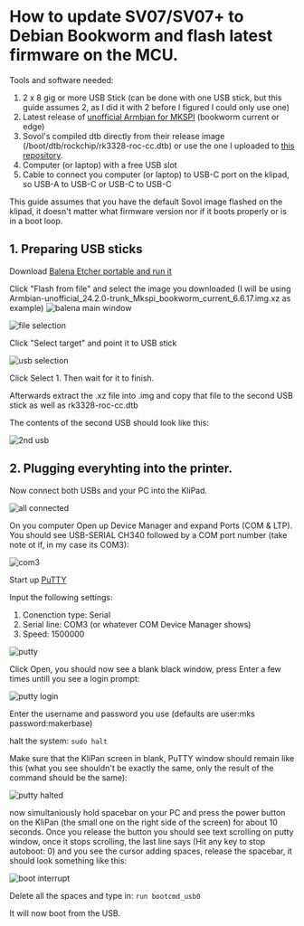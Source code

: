 # How to update SV07/SV07+ to Debian Bookworm and flash latest firmware on the MCU.

Tools and software needed:
1. 2 x 8 gig or more USB Stick (can be done with one USB stick, but this guide assumes 2, as I did it with 2 before I figured I could only use one)
2. Latest release of [unofficial Armbian for MKSPI](https://github.com/redrathnure/armbian-mkspi/releases) (bookworm current or edge)
3. Sovol's compiled dtb directly from their release image (/boot/dtb/rockchip/rk3328-roc-cc.dtb) or use the one I uploaded to [this repository](https://github.com/vasyl83/sv7update/blob/main/rk3328-roc-cc.dtb).
4. Computer (or laptop) with a free USB slot
5. Cable to connect you computer (or laptop) to USB-C port on the klipad, so USB-A to USB-C or USB-C to USB-C

This guide assumes that you have the default Sovol image flashed on the klipad, it doesn't matter what firmware version nor if it boots properly or is in a boot loop.

## 1. Preparing USB sticks
Download [Balena Etcher portable and run it](https://etcher.balena.io/#download-etcher)

Click "Flash from file" and select the image you downloaded (I will be using Armbian-unofficial_24.2.0-trunk_Mkspi_bookworm_current_6.6.17.img.xz as example)
![balena main window](<images/Screenshot 2024-03-14 201122.png>)

![file selection](<images/Screenshot 2024-03-14 203117.png>)

Click "Select target" and point it to USB stick

![usb selection](<images/Screenshot 2024-03-14 203303.png>)

Click Select 1. Then wait for it to finish.

Afterwards extract the .xz file into .img and copy that file to the second USB stick as well as rk3328-roc-cc.dtb

The contents of the second USB should look like this:

![2nd usb](<images/Screenshot 2024-03-14 203954.png>)

## 2. Plugging everyhting into the printer.

Now connect both USBs and your PC into the KliPad.

![all connected](images/20240314_165251.jpg)

On you computer Open up Device Manager and expand Ports (COM & LTP). You should see USB-SERIAL CH340 followed by a COM port number (take note ot if, in my case its COM3):

![com3](<images/Screenshot 2024-03-14 195202.png>)

Start up [PuTTY](https://www.chiark.greenend.org.uk/~sgtatham/putty/latest.html)

Input the following settings:
1. Conenction type: Serial
2. Serial line: COM3 (or whatever COM Device Manager shows)
3. Speed: 1500000

![putty](<images/Screenshot 2024-03-14 195248.png>)

Click Open, you should now see a blank black window, press Enter a few times untill you see a login prompt:

![putty login](<images/Screenshot 2024-03-14 195332.png>)

Enter the username and password you use (defaults are user:mks password:makerbase)

halt the system:
`sudo halt`

Make sure that the KliPan screen in blank, PuTTY window should remain like this (what you see shouldn't be exactly the same, only the result of the command should be the same):

![putty halted](<images/Screenshot 2024-03-14 210833.png>)

now simultaniously hold spacebar on your PC and press the power button on the KliPan (the small one on the right side of the screen) for about 10 seconds. Once you release the button you should see text scrolling on putty window, once it stops scrolling, the last line says (Hit any key to stop autoboot:  0) and you see the cursor adding spaces, release the spacebar, it should look something like this:

![boot interrupt](<images/Screenshot 2024-03-14 211755.png>)

Delete all the spaces and type in:
`run bootcmd_usb0`

It will now boot from the USB.